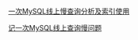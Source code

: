 # 


[一次MySQL线上慢查询分析及索引使用](https://blog.csdn.net/wangyiyungw/article/details/84956880)

[记一次MySQL线上查询慢问题](https://www.jianshu.com/p/b67e729d8dbc)
